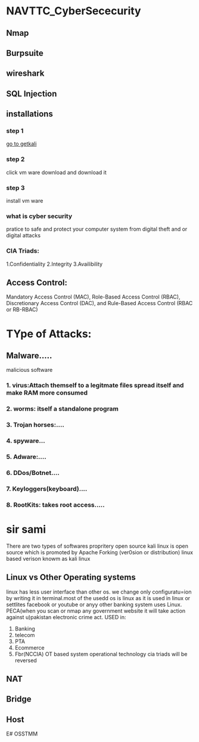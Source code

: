 # NAVTTC_CyberSececurity
## Nmap
## Burpsuite
## wireshark
## SQL Injection 
## installations
### step 1
[go to getkali](https://www.kali.org/)
### step 2
click vm ware download and download it
### step 3 
install vm ware


### what is cyber security
pratice to safe and protect your computer system from digital theft and or digital attacks
### CIA Triads:
1.Confidentiality 
2.Integrity 
3.Availibility
## Access Control:
Mandatory Access Control (MAC), Role-Based Access Control (RBAC), Discretionary Access Control (DAC), and Rule-Based Access Control (RBAC or RB-RBAC)

# TYpe of Attacks:
## Malware.....
malicious software
### 1. virus:Attach themself to a legitmate files spread itself and make RAM more consumed
### 2. worms: itself a standalone program
### 3. Trojan horses:.... 
### 4. spyware...
### 5. Adware:....
### 6. DDos/Botnet....
### 7. Keyloggers(keyboard)....
### 8. RootKits: takes root access.....


# sir sami
There are two types of softwares 
propritery
open source 
kali linux is open source which is promoted by Apache
Forking (ver0sion or distribution)
linux based verison knowm as kali linux
## Linux vs Other Operating systems
linux has less user interface than other os. we change only configuratu=ion by writing it in terminal.most of the usedd os is linux as it is used in linux or settlites facebook or youtube or anyy other banking system uses Linux. 
PECA(when you scan or nmap any government website it will take action against u)pakistan electronic crime act.
USED in:
1. Banking
2. telecom
3. PTA 
4. Ecommerce
5. Fbr(NCCIA)
OT based system operational technology cia triads will be reversed

## NAT
## Bridge
## Host
E# OSSTMM

